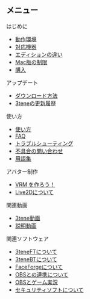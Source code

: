 ## メニュー

はじめに
- [動作環境](#required.md)
- [対応機器](#equipment.md)
- [エディションの違い](#edition.md)
- [Mac版の制限](#mac.md)
- [購入](#buy3tene.md)

アップデート
- [ダウンロード方法](#download3tene.md)
- [3teneの更新履歴](#history.md)

使い方
- [使い方](#function.md)
- [FAQ](#faq.md)
- [トラブルシューティング](#troubleshooting.md)
- [不具合の問い合わせ](#inquiry.md)
- [用語集](#glossary.md)

アバター制作
- [VRM を作ろう！](#MakeVRM.md)
- [Live2Dについて](#AboutLive2D.md)

関連動画
- [3tene動画](#movie.md)
- [説明動画](#TeachingVideo.md)

関連ソフトウェア
- [3teneFTについて](#About3teneFT.md)
- [3teneBTについて](#About3teneBT.md)
- [FaceForgeについて](#AboutFaceForge.md)
- [OBSとの連携について](#AboutOBS.md)
- [OBSとゲーム実況](#AboutGameLive.md)
- [セキュリティソフトについて](#AboutSecuritySoft.md)

